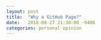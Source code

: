 ```yaml
---
layout: post
title:  "Why a GitHub Page?"
date:   2018-08-27 21:30:00 -0400
categories: personal opinion
---
```


